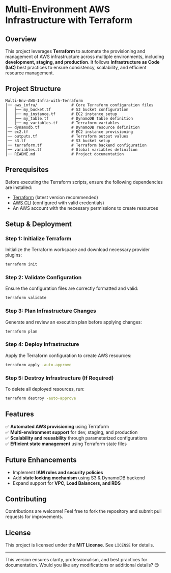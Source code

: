 # **Multi-Environment AWS Infrastructure with Terraform**  

## **Overview**  
This project leverages **Terraform** to automate the provisioning and management of AWS infrastructure across multiple environments, including **development, staging, and production**. It follows **Infrastructure as Code (IaC)** best practices to ensure consistency, scalability, and efficient resource management.  

## **Project Structure**  
```
Multi-Env-AWS-Infra-with-Terraform
│── aws_infra/               # Core Terraform configuration files
│   ├── my_bucket.tf         # S3 bucket configuration
│   ├── my_instance.tf       # EC2 instance setup
│   ├── my_table.tf          # DynamoDB table definition
│   ├── my_variables.tf      # Terraform variables
│── dynamodb.tf              # DynamoDB resource definition
│── ec2.tf                   # EC2 instance provisioning
│── outputs.tf               # Terraform output values
│── s3.tf                    # S3 bucket setup
│── terraform.tf             # Terraform backend configuration
│── variables.tf             # Global variables definition
│── README.md                # Project documentation
```

## **Prerequisites**  
Before executing the Terraform scripts, ensure the following dependencies are installed:  

- [Terraform](https://developer.hashicorp.com/terraform/downloads) (latest version recommended)  
- [AWS CLI](https://aws.amazon.com/cli/) (configured with valid credentials)  
- An AWS account with the necessary permissions to create resources  

## **Setup & Deployment**  

### **Step 1: Initialize Terraform**  
Initialize the Terraform workspace and download necessary provider plugins:  
```sh
terraform init
```

### **Step 2: Validate Configuration**  
Ensure the configuration files are correctly formatted and valid:  
```sh
terraform validate
```

### **Step 3: Plan Infrastructure Changes**  
Generate and review an execution plan before applying changes:  
```sh
terraform plan
```

### **Step 4: Deploy Infrastructure**  
Apply the Terraform configuration to create AWS resources:  
```sh
terraform apply -auto-approve
```

### **Step 5: Destroy Infrastructure (If Required)**  
To delete all deployed resources, run:  
```sh
terraform destroy -auto-approve
```

## **Features**  
✅ **Automated AWS provisioning** using Terraform  
✅ **Multi-environment support** for dev, staging, and production  
✅ **Scalability and reusability** through parameterized configurations  
✅ **Efficient state management** using Terraform state files  

## **Future Enhancements**  
- Implement **IAM roles and security policies**  
- Add **state locking mechanism** using S3 & DynamoDB backend  
- Expand support for **VPC, Load Balancers, and RDS**  

## **Contributing**  
Contributions are welcome! Feel free to fork the repository and submit pull requests for improvements.  

## **License**  
This project is licensed under the **MIT License**. See `LICENSE` for details.  

---

This version ensures clarity, professionalism, and best practices for documentation. Would you like any modifications or additional details? 😊